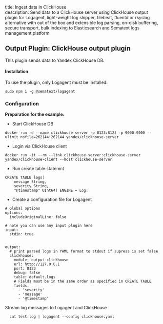 title: Ingest data in ClickHouse  
description: Send data to a ClickHouse server using ClickHouse output plugin for Logagent, light-weight log shipper, filebeat, fluentd or rsyslog alternative with out of the box and extensible log parsing, on-disk buffering, secure transport, bulk indexing to Elasticsearch and Sematext logs management platform

## Output Plugin: ClickHouse output plugin 

This plugin sends data to Yandex ClickHouse DB. 

#### Installation 

To use the plugin, only Logagent must be installed. 

```
sudo npm i -g @sematext/logagent 
```

### Configuration

__Preparation for the example:__

- Start ClickHouse DB

```
docker run -d --name clickhouse-server -p 8123:8123 -p 9000:9000 --ulimit nofile=262144:262144 yandex/clickhouse-server
```

- Login via ClickHouse client

```
docker run -it --rm --link clickhouse-server:clickhouse-server yandex/clickhouse-client --host clickhouse-server
```

- Run create table statemnt

```
CREATE TABLE logs(
    message String,
    severity String,
    "@timestamp" UInt64) ENGINE = Log;
```

- Create a configuration file for Logagent

```
# Global options
options:
  includeOriginalLine: false

# note you can use any input plugin here
input:
  stdin: true
  

output:
  # print parsed logs in YAML format to stdout if supress is set false    
  clickhouse: 
    module: output-clickhouse
    url: http://127.0.0.1 
    port: 8123
    debug: false
    table: default.logs
    # Fields must be in the same order as specified in CREATE TABLE
    fields: 
      - 'severity'
      - 'message'
      - '@timestamp'

```


Stream log messages to Logagent and ClickHouse

```
  cat test.log | logagent --config clickhouse.yaml
```

